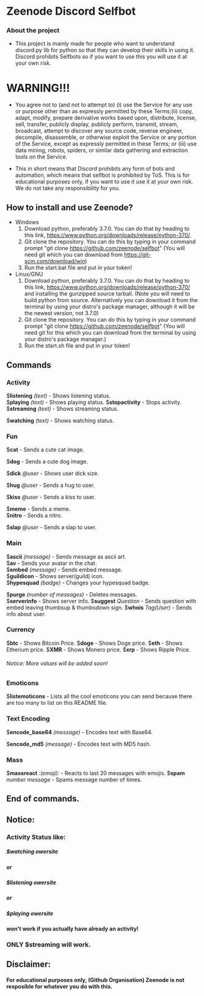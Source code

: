 # Zeenode Discord Selfbot

### About the project

- This project is mainly made for people who want to understand discord.py lib for python so that they can develop their skills in using it. Discord prohibits Selfbots so if you want to use this you will use it at your own risk.

# WARNING!!!

- You agree not to (and not to attempt to) (i) use the Service for any use or purpose other than as expressly permitted by these Terms;(ii) copy, adapt, modify, prepare derivative works based upon, distribute, license, sell, transfer, publicly display, publicly perform, transmit, stream, broadcast, attempt to discover any source code, reverse engineer, decompile, disassemble, or otherwise exploit the Service or any portion of the Service, except as expressly permitted in these Terms; or (iii) use data mining, robots, spiders, or similar data gathering and extraction tools on the Service.

- This in short means that Discord prohibits any form of bots and automation, which means that selfbot is prohibited by ToS. This is for educational purposes only, if you want to use it use it at your own risk. We do not take any responsibility for you.



## How to install and use Zeenode?
- Windows
    1. Download python, preferably 3.7.0. You can do that by heading to this link, https://www.python.org/downloads/release/python-370/. 
    2. Git clone the repository. You can do this by typing in your command prompt "git clone https://github.com/zeenode/selfbot" (You will need git which you can download from https://git-scm.com/download/win)
    3. Run the start.bat file and put in your token!
- Linux/GNU
    1. Download python, preferably 3.7.0. You can do that by heading to this link, https://www.python.org/downloads/release/python-370/ and installing the gunzipped source tarball. (Note you will need to build python from source. Alternatively you can download it from the terminal by using your distro's package manager, although it will be the newest version, not 3.7.0)
    2. Git clone the repository. You can do this by typing in your command prompt "git clone https://github.com/zeenode/selfbot" (You will need git for this which you can download from the terminal by using your distro's package manager.)
    3. Run the start.sh file and put in your token!
    












## Commands





### Activity
$**listening** *(text)* - Shows listening status.                                                                              
$**playing** *(text)* - Shows playing status. 
$**stopactivity** - Stops activity.
$**streaming** *(text)* - Shows streaming status.

$**watching** *(text)* - Shows watching status. 





### Fun



$**cat** - Sends a cute cat image.

$**dog** - Sends a cute dog image.

$**dick** *@user* - Shows user dick size.                                                                                

$**hug** *@user* - Sends a hug to user.

$**kiss** *@user* - Sends a kiss to user.                                                                            

$**meme** - Sends a meme.                                                                                             
$**nitro** - Sends a nitro.                                                                                           

$**slap** *@user* - Sends a slap to user.                                                                                 
                                                       

### Main

$**ascii** *(message)* - Sends message as ascii art.                                                                      
$**av** - Sends your avatar in the chat.            
$**embed** *(message)* - Sends embed message.                                                                             
$**guildicon** - Shows server(guild) icon.     
$**hypesquad** *(badge)* - Changes your hypesquad badge.                                                                  

$**purge** *(number of messages)* - Deletes messages.                                                                    
$**serverinfo** - Shows server info.
$**suggest** *Question* - Sends question with embed leaving thumbsup & thumbsdown sign.
$**whois** *Tag(User)* - Sends info about user.
                                                                        




### Currency
$**btc** - Shows Bitcoin Price.
$**doge** - Shows Doge price.
$**eth** - Shows Etherium price.
$**XMR** - Shows Monero price.
$**xrp** - Shows Ripple Price.

###### Notice: More values will be added soon!








### Emoticons

$**listemoticons** - Lists all the cool emoticons you can send because there are too many to list on this README file.




### Text Encoding

$**encode_base64** *(message)* - Encodes text with Base64.                                                                  

$**encode_md5** *(message)* - Encodes text with MD5 hash.   





### Mass

$**massreact** *:(emoji):* - Reacts to last 20 messages with emojis.
$**spam** *number* *message* - Spams message number of times.


## End of commands.




## Notice:

### Activity Status like:

##### $watching owersite

##### or

##### $listening owersite

##### or

##### $playing owersite

#### won't work if you actually have already an activity!

### ****ONLY**** $streaming will work.


## Disclaimer:

#### For educational purposes only, (Github Organisation) Zeenode is not resposible for whatever you do with this.
